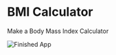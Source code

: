 # BMI Calculator 
Make a Body Mass Index Calculator 

![Finished App](https://github.com/londonappbrewery/Images/blob/master/bmi-calc-demo.gif)
